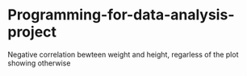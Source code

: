 # Programming-for-data-analysis-project

Negative correlation bewteen weight and height, regarless of the plot showing otherwise
